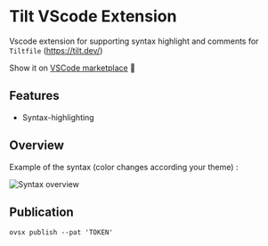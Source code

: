 # Tilt VScode Extension

Vscode extension for supporting syntax highlight and comments for `Tiltfile` (https://tilt.dev/)

Show it on [VSCode marketplace](https://marketplace.visualstudio.com/items?itemName=Tchoupinax.tilt) 🐹

## Features

- Syntax-highlighting

## Overview

Example of the syntax (color changes according your theme) :

![Syntax overview](./assets/syntax-example.png "Logo Title Text 1")

## Publication

```
ovsx publish --pat 'TOKEN'
```
